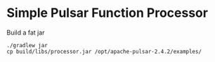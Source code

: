 # Simple Pulsar Function Processor

Build a fat jar

```shell
./gradlew jar
cp build/libs/processor.jar /opt/apache-pulsar-2.4.2/examples/
```